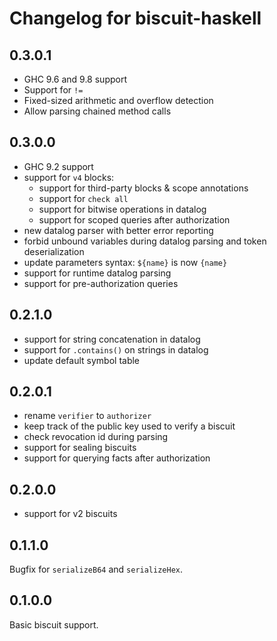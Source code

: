 # Changelog for biscuit-haskell

## 0.3.0.1

- GHC 9.6 and 9.8 support
- Support for `!=`
- Fixed-sized arithmetic and overflow detection
- Allow parsing chained method calls

## 0.3.0.0

- GHC 9.2 support
- support for `v4` blocks:
  - support for third-party blocks & scope annotations
  - support for `check all`
  - support for bitwise operations in datalog
  - support for scoped queries after authorization
- new datalog parser with better error reporting
- forbid unbound variables during datalog parsing and
  token deserialization
- update parameters syntax: `${name}` is now `{name}`
- support for runtime datalog parsing
- support for pre-authorization queries

## 0.2.1.0

- support for string concatenation in datalog
- support for `.contains()` on strings in datalog
- update default symbol table

## 0.2.0.1

- rename `verifier` to `authorizer`
- keep track of the public key used to verify a biscuit
- check revocation id during parsing
- support for sealing biscuits
- support for querying facts after authorization

## 0.2.0.0

- support for v2 biscuits

## 0.1.1.0

Bugfix for `serializeB64` and `serializeHex`.

## 0.1.0.0

Basic biscuit support.
